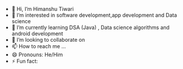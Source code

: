 - 👋 Hi, I’m Himanshu Tiwari
- 👀 I’m interested in software development,app development and Data science
- 🌱 I’m currently learning DSA (Java) , Data science algorithms and android development
- 💞️ I’m looking to collaborate on 
- 📫 How to reach me ...
- 😄 Pronouns: He/Him
- ⚡ Fun fact: 

<!---
himanshuu2611/himanshuu2611 is a ✨ special ✨ repository because its `README.md` (this file) appears on your GitHub profile.
You can click the Preview link to take a look at your changes.
--->
